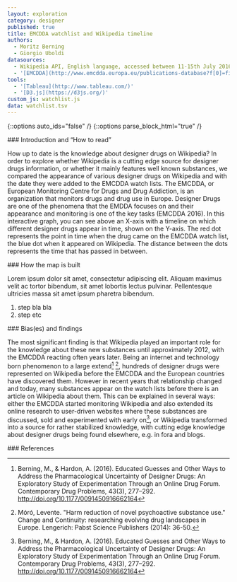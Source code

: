 ```yaml
---
layout: exploration
category: designer
published: true
title: EMCDDA watchlist and Wikipedia timeline
authors:
  - Moritz Berning
  - Giorgio Uboldi
datasources:
  - Wikipedia API, English language, accessed between 11-15th July 2016
  - '[EMCDDA](http://www.emcdda.europa.eu/publications-database?f[0]=field_series_type:551)'
tools:
  - '[Tableau](http://www.tableau.com/)'
  - '[D3.js](https://d3js.org/)'
custom_js: watchlist.js
data: watchlist.tsv
---
```

{::options auto_ids="false" /}
{::options parse_block_html="true" /}
<div class="intro">
### Introduction and “How to read”

How up to date is the knowledge about designer drugs on Wikipedia? In order to explore whether Wikipedia is a cutting edge source for designer drugs information, or whether it mainly features well known substances, we compared the appearance of various designer drugs on Wikipedia and with the date they were added to the EMCDDA watch lists. The EMCDDA, or European Monitoring Centre for Drugs and Drug Addiction, is an organization that monitors drugs and drug use in Europe. Designer Drugs are one of the phenomena that the EMDDA focuses on and their appearance and monitoring is one of the key tasks (EMCDDA 2016). In this interactive graph, you can see above an X-axis with a timeline on which different designer drugs appear in time, shown on the Y-axis. The red dot represents the point in time when the drug came on the EMCDDA watch list, the blue dot when it appeared on Wikipedia. The distance between the dots represents the time that has passed in between.

</div>

<div class="protocol">
### How the map is built

Lorem ipsum dolor sit amet, consectetur adipiscing elit. Aliquam maximus velit ac tortor bibendum, sit amet lobortis lectus pulvinar. Pellentesque ultricies massa sit amet ipsum pharetra bibendum.

1. step bla bla
2. step etc

</div>

<div class="findings">
### Bias(es) and findings

The most significant finding is that Wikipedia played an important role for the knowledge about these new substances until approximately 2012, with the EMCDDA reacting often years later. Being an internet and technology born phenomenon to a large extend[^1] [^2], hundreds of designer drugs were represented on Wikipedia before the EMCDDA and the European countries have discovered them. However in recent years that relationship changed and today, many substances appear on the watch lists before there is an article on Wikipedia about them. This can be explained in several ways: either the EMCDDA started monitoring Wikipedia and also extended its online research to user-driven websites where these substances are discussed, sold and experimented with early on[^1], or Wikipedia transformed into a source for rather stabilized knowledge, with cutting edge knowledge about designer drugs being found elsewhere, e.g. in fora and blogs.

</div>

<div class="references">
### References

[^1]: Berning, M., & Hardon, A. (2016). Educated Guesses and Other Ways to Address the Pharmacological Uncertainty of Designer Drugs: An Exploratory Study of Experimentation Through an Online Drug Forum. Contemporary Drug Problems, 43(3), 277–292. http://doi.org/10.1177/0091450916662164

[^2]: Móró, Levente. "Harm reduction of novel psychoactive substance use." Change and Continuity: researching evolving drug landscapes in Europe. Lengerich: Pabst Science Publishers (2014): 36-50.
</div>
